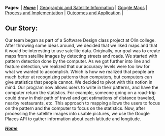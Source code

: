**Pages:** | [***Home***](https://rickyroze.github.io/SoftDesFinalProject "Home") | [Geographic and Satellite Information](https://rickyroze.github.io/SoftDesFinalProject/GIS "GIS info page") | [Google Maps](https://rickyroze.github.io/SoftDesFinalProject/MapPage "Google Maps API page") | [Process and Implementation](https://rickyroze.github.io/SoftDesFinalProject/TechnicalPage "Technical Page") | [Outcomes and Application](https://rickyroze.github.io/SoftDesFinalProject/ResultsPage "Results Page") |
## Our Story:
Our team began as part of a Software Design class project at Olin college.  After throwing some ideas around, we decided that we liked maps and that it would be interesting to use satellite data.  Originally, our goal was to create maps from satellite images by detecting streets and roads. We started with pattern detection done by the computer. As we got further into line and feature detection, we realized that our accuracy levels were too low for what we wanted to accomplish. Which is how we realized that people are much better at recognizing patterns than computers, but computers can give statistics that people cannot. We decided to pivot with this notion in mind. Our program now allows users to write in their patterns, and have the computer return the statistics. For example, someone going on a road-trip could draw in their path of travel and get estimations of distance traveled, nearby restaurants, etc. This approach to mapping allows the users to focus on the pattern and the computer to focus on the statistics. Now, after processing the satellite images into usable pictures, we use the Google Places API to gather information about each latitude and longitude.

[***Home***](https://rickyroze.github.io/SoftDesFinalProject/)
